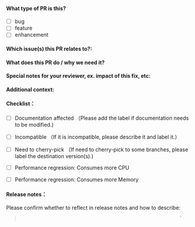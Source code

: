 #### What type of PR is this?
- [ ] bug
- [ ] feature
- [ ] enhancement

#### Which issue(s) this PR relates to?:


#### What does this PR do / why we need it?

  
#### Special notes for your reviewer, ex. impact of this fix, etc:


#### Additional context:


#### Checklist：
- [ ] Documentation affected （Please add the label if documentation needs to be modified.)
- [ ] Incompatible （If it is incompatible, please describe it and label it.）
- [ ] Need to cherry-pick （If need to cherry-pick to some branches, please label the destination version(s).)
- [ ] Performance regression: Consumes more CPU
- [ ] Performance regression: Consumes more Memory



#### Release notes：
Please confirm whether to reflect in release notes and how to describe:
>                                                                 `
